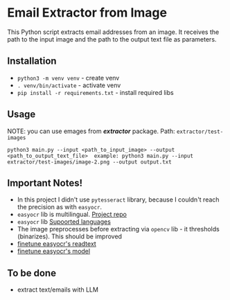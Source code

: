 # Email Extractor from Image

This Python script extracts email addresses from an image. 
It receives the path to the input image and the path to the output text file as parameters.

## Installation
- `python3 -m venv venv` - create venv
- `. venv/bin/activate` - activate venv
- `pip install -r requirements.txt` - install required libs

## Usage
NOTE: you can use emages from ***extractor*** package. Path: `extractor/test-images`
 
``
python3 main.py --input <path_to_input_image> --output <path_to_output_text_file> 
example:
python3 main.py --input extractor/test-images/image-2.png --output output.txt
``

## Important Notes!
- In this project I didn't use `pytesseract` library, because I couldn't reach the precision as with `easyocr`.
- `easyocr` lib is multilingual. [Project repo](https://github.com/JaidedAI/EasyOCR)
- `easyocr` lib [Supoorted languages](https://github.com/JaidedAI/EasyOCR?tab=readme-ov-file)
- The image preprocesses before extracting via `opencv` lib - it thresholds (binarizes). This should be improved
- [finetune easyocr's readtext](https://github.com/JaidedAI/EasyOCR/issues/460#issuecomment-872079091)
- [finetune easyocr's model](https://github.com/JaidedAI/EasyOCR/blob/master/custom_model.md)

## To be done
- extract text/emails with LLM
